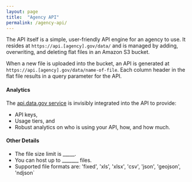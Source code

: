 ```yaml
---
layout: page
title:  "Agency API"
permalink: /agency-api/
---
```


The API itself is a simple, user-friendly API engine for an agency to use.  It resides at `https://api.[agency].gov/data/` and is managed by adding, overwriting, and deleting flat files in an Amazon S3 bucket.  

When a new file is uploaded into the bucket, an API is generated at `https://api.[agency].gov/data/name-of-file`.  Each column header in the flat file results in a query parameter for the API.   

#### Analytics 

The [api.data.gov service](https://api.data.gov/about) is invisibly integrated into the API to provide: 
* API keys, 
* Usage tiers, and 
* Robust analytics on who is using your API, how, and how much.

#### Other Details 

* The file size limit is _____.  
* You can host up to _______ files.   
* Supported file formats are: 'fixed', 'xls', 'xlsx', 'csv', 'json', 'geojson', 'ndjson`

